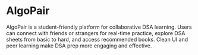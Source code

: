 # AlgoPair
AlgoPair is a student-friendly platform for collaborative DSA learning. Users can connect with friends or strangers for real-time practice, explore DSA sheets from basic to hard, and access recommended books. Clean UI and peer learning make DSA prep more engaging and effective.
